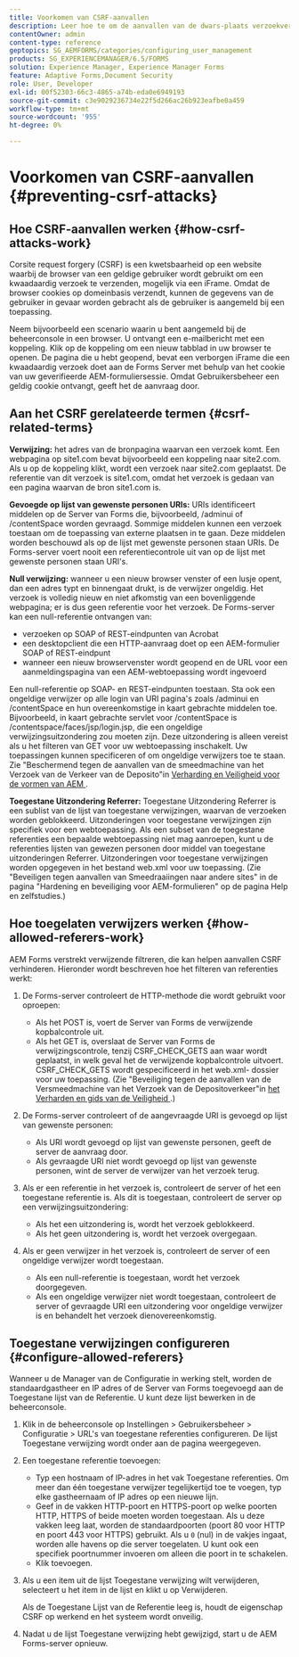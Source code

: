 ```yaml
---
title: Voorkomen van CSRF-aanvallen
description: Leer hoe te om de aanvallen van de dwars-plaats verzoekvervalsing (CSRF) te verhinderen en gebruikersgegevens te beschermen worden gecompromitteerd.
contentOwner: admin
content-type: reference
geptopics: SG_AEMFORMS/categories/configuring_user_management
products: SG_EXPERIENCEMANAGER/6.5/FORMS
solution: Experience Manager, Experience Manager Forms
feature: Adaptive Forms,Document Security
role: User, Developer
exl-id: 00f52303-66c3-4865-a74b-eda0e6949193
source-git-commit: c3e9029236734e22f5d266ac26b923eafbe0a459
workflow-type: tm+mt
source-wordcount: '955'
ht-degree: 0%

---
```


# Voorkomen van CSRF-aanvallen {#preventing-csrf-attacks}

## Hoe CSRF-aanvallen werken {#how-csrf-attacks-work}

Corsite request forgery (CSRF) is een kwetsbaarheid op een website waarbij de browser van een geldige gebruiker wordt gebruikt om een kwaadaardig verzoek te verzenden, mogelijk via een iFrame. Omdat de browser cookies op domeinbasis verzendt, kunnen de gegevens van de gebruiker in gevaar worden gebracht als de gebruiker is aangemeld bij een toepassing.

Neem bijvoorbeeld een scenario waarin u bent aangemeld bij de beheerconsole in een browser. U ontvangt een e-mailbericht met een koppeling. Klik op de koppeling om een nieuw tabblad in uw browser te openen. De pagina die u hebt geopend, bevat een verborgen iFrame die een kwaadaardig verzoek doet aan de Forms Server met behulp van het cookie van uw geverifieerde AEM-formuliersessie. Omdat Gebruikersbeheer een geldig cookie ontvangt, geeft het de aanvraag door.

## Aan het CSRF gerelateerde termen {#csrf-related-terms}

**Verwijzing:** het adres van de bronpagina waarvan een verzoek komt. Een webpagina op site1.com bevat bijvoorbeeld een koppeling naar site2.com. Als u op de koppeling klikt, wordt een verzoek naar site2.com geplaatst. De referentie van dit verzoek is site1.com, omdat het verzoek is gedaan van een pagina waarvan de bron site1.com is.

**Gevoegde op lijst van gewenste personen URIs:** URIs identificeert middelen op de Server van Forms die, bijvoorbeeld, /adminui of /contentSpace worden gevraagd. Sommige middelen kunnen een verzoek toestaan om de toepassing van externe plaatsen in te gaan. Deze middelen worden beschouwd als op de lijst met gewenste personen staan URIs. De Forms-server voert nooit een referentiecontrole uit van op de lijst met gewenste personen staan URI&#39;s.

**Null verwijzing:** wanneer u een nieuw browser venster of een lusje opent, dan een adres typt en binnengaat drukt, is de verwijzer ongeldig. Het verzoek is volledig nieuw en niet afkomstig van een bovenliggende webpagina; er is dus geen referentie voor het verzoek. De Forms-server kan een null-referentie ontvangen van:

* verzoeken op SOAP of REST-eindpunten van Acrobat
* een desktopclient die een HTTP-aanvraag doet op een AEM-formulier SOAP of REST-eindpunt
* wanneer een nieuw browservenster wordt geopend en de URL voor een aanmeldingspagina van een AEM-webtoepassing wordt ingevoerd

Een null-referentie op SOAP- en REST-eindpunten toestaan. Sta ook een ongeldige verwijzer op alle login van URI pagina&#39;s zoals /adminui en /contentSpace en hun overeenkomstige in kaart gebrachte middelen toe. Bijvoorbeeld, in kaart gebrachte servlet voor /contentSpace is /contentspace/faces/jsp/login.jsp, die een ongeldige verwijzingsuitzondering zou moeten zijn. Deze uitzondering is alleen vereist als u het filteren van GET voor uw webtoepassing inschakelt. Uw toepassingen kunnen specificeren of om ongeldige verwijzers toe te staan. Zie &quot;Beschermend tegen de aanvallen van de smeedmachine van het Verzoek van de Verkeer van de Deposito&quot;in [ Verharding en Veiligheid voor de vormen van AEM ](https://help.adobe.com/en_US/livecycle/11.0/HardeningSecurity/index.html).

**Toegestane Uitzondering Referrer:** Toegestane Uitzondering Referrer is een sublist van de lijst van toegestane verwijzingen, waarvan de verzoeken worden geblokkeerd. Uitzonderingen voor toegestane verwijzingen zijn specifiek voor een webtoepassing. Als een subset van de toegestane referenties een bepaalde webtoepassing niet mag aanroepen, kunt u de referenties lijsten van gewezen personen door middel van toegestane uitzonderingen Referrer. Uitzonderingen voor toegestane verwijzingen worden opgegeven in het bestand web.xml voor uw toepassing. (Zie &quot;Beveiligen tegen aanvallen van Smeedraaiingen naar andere sites&quot; in de pagina &quot;Hardening en beveiliging voor AEM-formulieren&quot; op de pagina Help en zelfstudies.)

## Hoe toegelaten verwijzers werken {#how-allowed-referers-work}

AEM Forms verstrekt verwijzende filtreren, die kan helpen aanvallen CSRF verhinderen. Hieronder wordt beschreven hoe het filteren van referenties werkt:

1. De Forms-server controleert de HTTP-methode die wordt gebruikt voor oproepen:

   * Als het POST is, voert de Server van Forms de verwijzende kopbalcontrole uit.
   * Als het GET is, overslaat de Server van Forms de verwijzingscontrole, tenzij CSRF_CHECK_GETS aan waar wordt geplaatst, in welk geval het de verwijzende kopbalcontrole uitvoert. CSRF_CHECK_GETS wordt gespecificeerd in het web.xml- dossier voor uw toepassing. (Zie &quot;Beveiliging tegen de aanvallen van de Versmeedmachine van het Verzoek van de Depositoverkeer&quot;in [ het Verharden en gids van de Veiligheid ](https://help.adobe.com/en_US/livecycle/11.0/HardeningSecurity/index.html).)

1. De Forms-server controleert of de aangevraagde URI is gevoegd op lijst van gewenste personen:

   * Als URI wordt gevoegd op lijst van gewenste personen, geeft de server de aanvraag door.
   * Als gevraagde URI niet wordt gevoegd op lijst van gewenste personen, wint de server de verwijzer van het verzoek terug.

1. Als er een referentie in het verzoek is, controleert de server of het een toegestane referentie is. Als dit is toegestaan, controleert de server op een verwijzingsuitzondering:

   * Als het een uitzondering is, wordt het verzoek geblokkeerd.
   * Als het geen uitzondering is, wordt het verzoek overgegaan.

1. Als er geen verwijzer in het verzoek is, controleert de server of een ongeldige verwijzer wordt toegestaan.

   * Als een null-referentie is toegestaan, wordt het verzoek doorgegeven.
   * Als een ongeldige verwijzer niet wordt toegestaan, controleert de server of gevraagde URI een uitzondering voor ongeldige verwijzer is en behandelt het verzoek dienovereenkomstig.

## Toegestane verwijzingen configureren {#configure-allowed-referers}

Wanneer u de Manager van de Configuratie in werking stelt, worden de standaardgastheer en IP adres of de Server van Forms toegevoegd aan de Toegestane lijst van de Referentie. U kunt deze lijst bewerken in de beheerconsole.

1. Klik in de beheerconsole op Instellingen > Gebruikersbeheer > Configuratie > URL&#39;s van toegestane referenties configureren. De lijst Toegestane verwijzing wordt onder aan de pagina weergegeven.
1. Een toegestane referentie toevoegen:

   * Typ een hostnaam of IP-adres in het vak Toegestane referenties. Om meer dan één toegestane verwijzer tegelijkertijd toe te voegen, typ elke gastheernaam of IP adres op een nieuwe lijn.
   * Geef in de vakken HTTP-poort en HTTPS-poort op welke poorten HTTP, HTTPS of beide moeten worden toegestaan. Als u deze vakken leeg laat, worden de standaardpoorten (poort 80 voor HTTP en poort 443 voor HTTPS) gebruikt. Als u `0` (nul) in de vakjes ingaat, worden alle havens op die server toegelaten. U kunt ook een specifiek poortnummer invoeren om alleen die poort in te schakelen.
   * Klik toevoegen.

1. Als u een item uit de lijst Toegestane verwijzing wilt verwijderen, selecteert u het item in de lijst en klikt u op Verwijderen.

   Als de Toegestane Lijst van de Referentie leeg is, houdt de eigenschap CSRF op werkend en het systeem wordt onveilig.

1. Nadat u de lijst Toegestane verwijzing hebt gewijzigd, start u de AEM Forms-server opnieuw.
